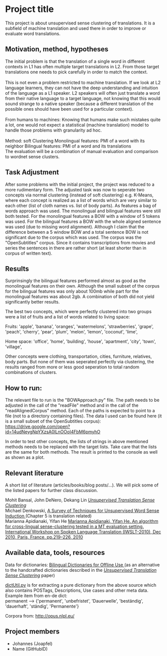# Project title

This project is about unsupervised sense clustering of translations. It is a subfield of machine translation and 
used there in order to improve or evaluate word translations.

## Motivation, method, hypotheses

The initial problem is that the translation of a single word in different contexts in L1 has often multiple target translations in L2. From those target translations one needs to pick carefully in order to match the context.
</br></br>
This is not even a problem restricted to machine translation. If we look at L2 language learners, they can not have the deep understanding and intuition of the language as a L1 speaker. L2 speakers will often just translate a word from their native language to a target language, not knowing that this would sound strange to a native speaker (because a different translation of the possible ones should have been used for a particular context).
</br></br>
From humans to machines: Knowing that humans make such mistakes quite a lot, one would not expect a statistical (machine translation) model to handle those problems with granularity ad hoc.
</br></br>
Method: soft Clustering
Monolingual features: PMI of a word with its neighbor
Bilingual features: PMI of a word and its translations
</br>
The evaluation will be a combination of manual evaluation and comparison to wordnet sense clusters.

## Task Adjustment

After some problems with the initial project, the project was reduced to a more rudimentary form.
The adjusted task was now to seperate two concepts via normal clustering (instead of soft clustering) e.g. K-Means, where each concept is realized as a list 
of words which are very similar to each other (list of cloth names vs. list of body parts).
As features a bag of words approach was used.
The monolingual and bilingual features were still both tested.
For the monolingual features a BOW with a window of 5 tokens was used.
For the bilingual features a BOW with the whole aligned sentence was used (due to missing word alignment).
Although I claim that the difference between a 5 window BOW and a total sentence BOW is not significant due to the corpus which was used. The corpus was the "OpenSubtitles" corpus. Since it contains transcriptions from movies and series the sentences in there are rather short (at least shorter than in corpus of written text).

## Results

Surprinsingly the bilingual features performed almost as good as the monolingual features on their own.
Although the small subset of the corpus for the bilingual features was only about 100mb while part for the monolingual features was about 2gb.
A combination of both did not yield significantly better results.

The best two concepts, which were perfectly clustered into two groups were a list of fruits and a list of words related to living space:

Fruits:
'apple', 'banana', 'oranges', 'watermelons', 'strawberries', 'grape', 'peach', 'cherry', 'pear', 'plum', 'melon', 'lemon', 'coconut', 'lime',

Home space:
'office', 'home', 'building', 'house', 'apartment', 'city', 'town', 'village',

Other concepts were clothing, transportation, cities, furniture, relatives, body parts. 
But none of them was seperated perfectly via clustering, the results ranged from 
more or less good seperation to total random combinations of clusters.


## How to run:
The relevant file to run is the "BOWApproach.py" file. 
The path needs to be adjusted in the call of the "readFile" method and in the call of the "readAlignedCorpus" method.
Each of the paths is expected to point to a file (not to a directory containing files).
The data I used can be found here (it is a small subset of the OpenSubtitles corpus):
https://drive.google.com/open?id=14udNeygNpYXzsA0lLnOOoI4FbM6pmyhO


In order to test other concepts, the lists of strings in above mentioned methods needs to be replaced with the target lists.
Take care that the lists are the same for both methods.
The result is printed to the console as well as shown as a plot.


## Relevant literature 

A short list of literature (articles/books/blog posts/...). We will
pick some of the listed papers for further class discussion.

Mohit Bansal, John DeNero, Dekang Lin [_Unsupervised Translation Sense Clustering_](https://www.cs.unc.edu/~mbansal/papers/naacl12_translationSenseClustering.pdf)
</br>
Michael Denkowski, [ A Survey of Techniques for Unsupervised Word
Sense Induction ](https://www.cs.cmu.edu/~mdenkows/pdf/wsi2009.pdf) (Chapter 5 is translation related)
</br>
Marianna Apidianaki, Yifan He [ Marianna Apidianaki, Yifan He. An algorithm for cross-lingual sense-clustering tested in a MT evaluation
setting. International Workshop on Spoken Language Translation (IWSLT-2010), Dec 2010,
Paris, France. pp.219–226, 2010 ](https://hal.inria.fr/hal-00544745/document)



## Available data, tools, resources
Data for dictionaries: [ Bilingual Dictionaries for Offline Use ](https://en.wiktionary.org/wiki/User%3aMatthias_Buchmeier)
(as an alternative to the handcrafted dictionaries described in the 
[_Unsupervised Translation Sense Clustering_](https://www.cs.unc.edu/~mbansal/papers/naacl12_translationSenseClustering.pdf) paper)

[dictUtil.py](https://github.com/SfS-unsupervisedCL/project-translation_meaning_clustering/blob/master/dictUtil.py) is for extracting a pure dictionary from the above source which also contains POSTags, Descriptions, Use cases and other meta data.
<br>
Example item from en-de dict:
<br>
permanent --> {'permanent', 'unbefristet', 'Dauerwelle', 'beständig', 'dauerhaft', 'ständig', 'Permanente'}

Corpora from:
http://opus.nlpl.eu/



## Project members

- Johannes (Joapfel)
- Name (GitHubID) 
